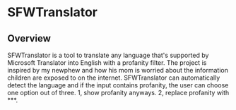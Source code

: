 # SFWTranslator

## Overview
SFWTranslator is a tool to translate any language that's supported by Microsoft Translator into English with a profanity filter. The project is inspired by my newphew and how his mom is worried about the information children are exposed to on the internet. SFWTranslator can automatically detect the language and if the input contains profanity, the user can choose one option out of three. 1, show profanity anyways. 2, replace profanity with ***. 
